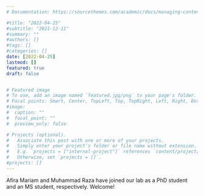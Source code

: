 ```yaml
---
# Documentation: https://sourcethemes.com/academic/docs/managing-content/

#title: "2022-04-25"
#subtitle: "2021-12-11"
#summary: ""
#authors: []
#tags: []
#categories: []
date: [2022-04-25] 
lastmod: []
featured: true
draft: false


# Featured image
# To use, add an image named `featured.jpg/png` to your page's folder.
# Focal points: Smart, Center, TopLeft, Top, TopRight, Left, Right, BottomLeft, Bottom, BottomRight.
#image:
#  caption: ""
#  focal_point: ""
#  preview_only: false

# Projects (optional).
#   Associate this post with one or more of your projects.
#   Simply enter your project's folder or file name without extension.
#   E.g. `projects = ["internal-project"]` references `content/project/deep-learning/index.md`.
#   Otherwise, set `projects = []`.
#projects: []
---
```


Afira Mariam and Muhammad Raza have joined our lab as a PhD student and an MS student, respectively. Welcome! 


